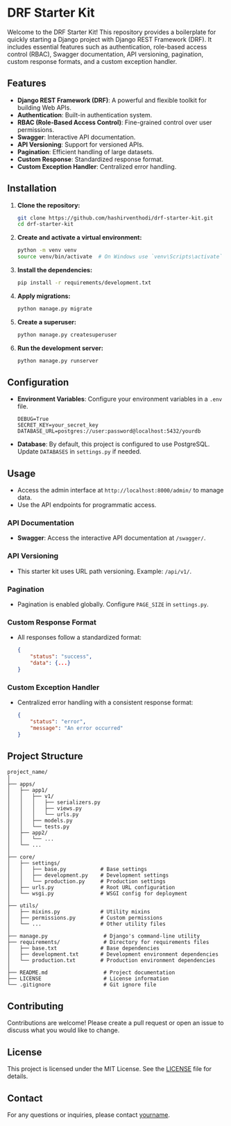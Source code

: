 # DRF Starter Kit

Welcome to the DRF Starter Kit! This repository provides a boilerplate for quickly starting a Django project with Django REST Framework (DRF). It includes essential features such as authentication, role-based access control (RBAC), Swagger documentation, API versioning, pagination, custom response formats, and a custom exception handler.

## Features

- **Django REST Framework (DRF)**: A powerful and flexible toolkit for building Web APIs.
- **Authentication**: Built-in authentication system.
- **RBAC (Role-Based Access Control)**: Fine-grained control over user permissions.
- **Swagger**: Interactive API documentation.
- **API Versioning**: Support for versioned APIs.
- **Pagination**: Efficient handling of large datasets.
- **Custom Response**: Standardized response format.
- **Custom Exception Handler**: Centralized error handling.

## Installation

1. **Clone the repository:**
    ```sh
    git clone https://github.com/hashirventhodi/drf-starter-kit.git
    cd drf-starter-kit
    ```

2. **Create and activate a virtual environment:**
    ```sh
    python -m venv venv
    source venv/bin/activate  # On Windows use `venv\Scripts\activate`
    ```

3. **Install the dependencies:**
    ```sh
    pip install -r requirements/development.txt
    ```

4. **Apply migrations:**
    ```sh
    python manage.py migrate
    ```

5. **Create a superuser:**
    ```sh
    python manage.py createsuperuser
    ```

6. **Run the development server:**
    ```sh
    python manage.py runserver
    ```

## Configuration

- **Environment Variables**: Configure your environment variables in a `.env` file.
    ```
    DEBUG=True
    SECRET_KEY=your_secret_key
    DATABASE_URL=postgres://user:password@localhost:5432/yourdb
    ```

- **Database**: By default, this project is configured to use PostgreSQL. Update `DATABASES` in `settings.py` if needed.

## Usage
- Access the admin interface at `http://localhost:8000/admin/` to manage data.
- Use the API endpoints for programmatic access.

### API Documentation

- **Swagger**: Access the interactive API documentation at `/swagger/`.

### API Versioning

- This starter kit uses URL path versioning. Example: `/api/v1/`.

### Pagination

- Pagination is enabled globally. Configure `PAGE_SIZE` in `settings.py`.

### Custom Response Format

- All responses follow a standardized format:
    ```json
    {
        "status": "success",
        "data": {...}
    }
    ```

### Custom Exception Handler

- Centralized error handling with a consistent response format:
    ```json
    {
        "status": "error",
        "message": "An error occurred"
    }
    ```

## Project Structure
```
project_name/
│
├── apps/
│   ├── app1/
│   │   ├── v1/
│   │   │   ├── serializers.py
│   │   │   ├── views.py
│   │   │   └── urls.py
│   │   ├── models.py
│   │   └── tests.py
│   ├── app2/
│   │   └── ...
│   └── ...
│
├── core/
│   ├── settings/
│   │   ├── base.py           # Base settings
│   │   ├── development.py    # Development settings
│   │   └── production.py     # Production settings
│   ├── urls.py               # Root URL configuration
│   └── wsgi.py               # WSGI config for deployment
│
├── utils/
│   ├── mixins.py             # Utility mixins
│   ├── permissions.py        # Custom permissions
│   └── ...                   # Other utility files
│
├── manage.py                  # Django's command-line utility
├── requirements/              # Directory for requirements files
│   ├── base.txt              # Base dependencies
│   ├── development.txt       # Development environment dependencies
│   └── production.txt        # Production environment dependencies
│
├── README.md                  # Project documentation
├── LICENSE                    # License information
└── .gitignore                 # Git ignore file

```


## Contributing

Contributions are welcome! Please create a pull request or open an issue to discuss what you would like to change.

## License

This project is licensed under the MIT License. See the [LICENSE](LICENSE) file for details.

## Contact

For any questions or inquiries, please contact [yourname](mailto:youremail@example.com).


